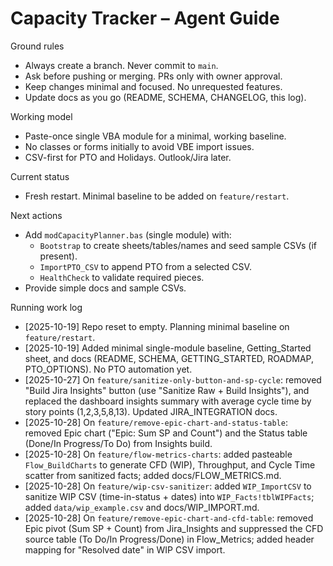 # Capacity Tracker – Agent Guide

Ground rules
- Always create a branch. Never commit to `main`.
- Ask before pushing or merging. PRs only with owner approval.
- Keep changes minimal and focused. No unrequested features.
- Update docs as you go (README, SCHEMA, CHANGELOG, this log).

Working model
- Paste-once single VBA module for a minimal, working baseline.
- No classes or forms initially to avoid VBE import issues.
- CSV-first for PTO and Holidays. Outlook/Jira later.

Current status
- Fresh restart. Minimal baseline to be added on `feature/restart`.

Next actions
- Add `modCapacityPlanner.bas` (single module) with:
  - `Bootstrap` to create sheets/tables/names and seed sample CSVs (if present).
  - `ImportPTO_CSV` to append PTO from a selected CSV.
  - `HealthCheck` to validate required pieces.
- Provide simple docs and sample CSVs.

Running work log
- [2025-10-19] Repo reset to empty. Planning minimal baseline on `feature/restart`.
- [2025-10-19] Added minimal single-module baseline, Getting_Started sheet, and docs (README, SCHEMA, GETTING_STARTED, ROADMAP, PTO_OPTIONS). No PTO automation yet.
- [2025-10-27] On `feature/sanitize-only-button-and-sp-cycle`: removed "Build Jira Insights" button (use "Sanitize Raw + Build Insights"), and replaced the dashboard insights summary with average cycle time by story points (1,2,3,5,8,13). Updated JIRA_INTEGRATION docs.
- [2025-10-28] On `feature/remove-epic-chart-and-status-table`: removed Epic chart ("Epic: Sum SP and Count") and the Status table (Done/In Progress/To Do) from Insights build.
- [2025-10-28] On `feature/flow-metrics-charts`: added pasteable `Flow_BuildCharts` to generate CFD (WIP), Throughput, and Cycle Time scatter from sanitized facts; added docs/FLOW_METRICS.md.
 - [2025-10-28] On `feature/wip-csv-sanitizer`: added `WIP_ImportCSV` to sanitize WIP CSV (time-in-status + dates) into `WIP_Facts!tblWIPFacts`; added `data/wip_example.csv` and docs/WIP_IMPORT.md.
 - [2025-10-28] On `feature/remove-epic-chart-and-cfd-table`: removed Epic pivot (Sum SP + Count) from Jira_Insights and suppressed the CFD source table (To Do/In Progress/Done) in Flow_Metrics; added header mapping for "Resolved date" in WIP CSV import.

